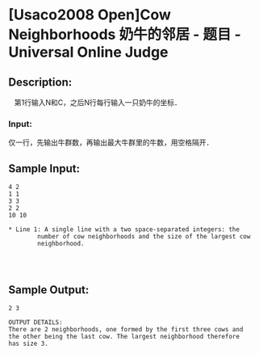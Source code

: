 # [Usaco2008 Open]Cow Neighborhoods 奶牛的邻居 - 题目 - Universal Online Judge

## Description: 

   第1行输入N和C，之后N行每行输入一只奶牛的坐标．

### Input: 

仅一行，先输出牛群数，再输出最大牛群里的牛数，用空格隔开．


## Sample Input: 
```
4 2
1 1
3 3
2 2
10 10

* Line 1: A single line with a two space-separated integers: the
        number of cow neighborhoods and the size of the largest cow
        neighborhood.




```

## Sample Output: 
```
2 3

OUTPUT DETAILS:
There are 2 neighborhoods, one formed by the first three cows and
the other being the last cow. The largest neighborhood therefore
has size 3.


```
